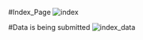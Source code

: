 #Index_Page
![index](https://github.com/Saumyen10/Creative_labs/assets/123822223/697e021f-2992-480b-8250-b54274caa406)

#Data is being submitted
![index_data](https://github.com/Saumyen10/Creative_labs/assets/123822223/95e3e005-0c65-4d44-9e0a-0be74c449ca4)
